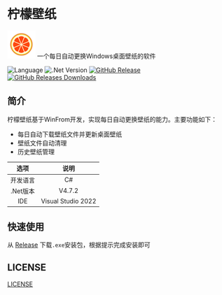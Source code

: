 # 柠檬壁纸
![icon](include/lemon_64.png)
一个每日自动更换Windows桌面壁纸的软件

![Language](https://img.shields.io/badge/Language-C%23-blue)
![.Net Version](https://img.shields.io/badge/.Net-v4.7.2-blue)
[![GitHub Release](https://img.shields.io/github/v/tag/DongyangHu/lemon-wallpaper.svg?label=Release)](https://github.com/DongyangHu/lemon-wallpaper/releases)
[![GitHub Releases Downloads](https://img.shields.io/github/downloads/DongyangHu/lemon-wallpaper/total.svg?logo=github)](https://somsubhra.github.io/github-release-stats/?username=DongyangHu&repository=lemon-wallpaper)


## 简介
柠檬壁纸基于WinFrom开发，实现每日自动更换壁纸的能力。主要功能如下：
- 每日自动下载壁纸文件并更新桌面壁纸
- 壁纸文件自动清理
- 历史壁纸管理

|选项|说明|
|:--------:|:--------:|
|开发语言|C#|
|.Net版本|V4.7.2|
|IDE|Visual Studio 2022|


## 快速使用
从 [Release](https://github.com/DongyangHu/lemon-wallpaper/releases) 下载`.exe`安装包，根据提示完成安装即可

## LICENSE
[LICENSE](LICENSE)